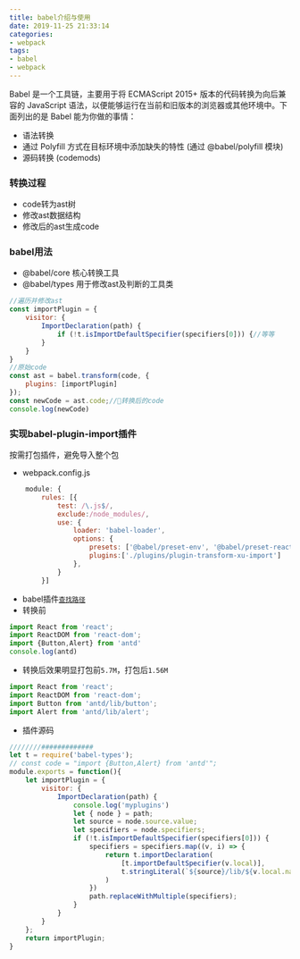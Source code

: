 ```yaml
---
title: babel介绍与使用
date: 2019-11-25 21:33:14
categories:
- webpack
tags:
- babel
- webpack
---
```


Babel 是一个工具链，主要用于将 ECMAScript 2015+ 版本的代码转换为向后兼容的 JavaScript 语法，以便能够运行在当前和旧版本的浏览器或其他环境中。下面列出的是 Babel 能为你做的事情：

* 语法转换
* 通过 Polyfill 方式在目标环境中添加缺失的特性 (通过 @babel/polyfill 模块)
* 源码转换 (codemods)

<!-- more -->
### 转换过程
* code转为ast树
* 修改ast数据结构
* 修改后的ast生成code

### babel用法
* @babel/core 核心转换工具
* @babel/types 用于修改ast及判断的工具类
```javascript
//遍历并修改ast
const importPlugin = {
    visitor: {
        ImportDeclaration(path) {
            if (!t.isImportDefaultSpecifier(specifiers[0])) {//等等
        }
    }
}
//原始code
const ast = babel.transform(code, {
    plugins: [importPlugin]
});
const newCode = ast.code;//转换后的code
console.log(newCode)
```

### 实现babel-plugin-import插件
按需打包插件，避免导入整个包
* webpack.config.js
```javascript
    module: {
        rules: [{
            test: /\.js$/,
            exclude:/node_modules/,
            use: {
                loader: 'babel-loader',
                options: {
                    presets: ['@babel/preset-env', '@babel/preset-react'],
                    plugins:['./plugins/plugin-transform-xu-import']
                },
            }
        }]
```
* babel插件[`查找路径`](https://babeljs.io/docs/en/options#plugin-and-preset-options)
* 转换前
```javascript
import React from 'react';
import ReactDOM from 'react-dom';
import {Button,Alert} from 'antd'
console.log(antd)
```
* 转换后效果明显打包前`5.7M`，打包后`1.56M`
```javascript
import React from 'react';
import ReactDOM from 'react-dom';
import Button from 'antd/lib/button';
import Alert from 'antd/lib/alert';
```
* 插件源码
```javascript
////////#############
let t = require('babel-types');
// const code = "import {Button,Alert} from 'antd'";
module.exports = function(){
    let importPlugin = {
        visitor: {
            ImportDeclaration(path) {
                console.log('myplugins')
                let { node } = path;
                let source = node.source.value;
                let specifiers = node.specifiers;
                if (!t.isImportDefaultSpecifier(specifiers[0])) {
                    specifiers = specifiers.map((v, i) => {
                        return t.importDeclaration(
                            [t.importDefaultSpecifier(v.local)],
                            t.stringLiteral(`${source}/lib/${v.local.name.toLowerCase()}`)
                        )
                    })
                    path.replaceWithMultiple(specifiers);
                }
            }
        }
    };
    return importPlugin;
}
```
